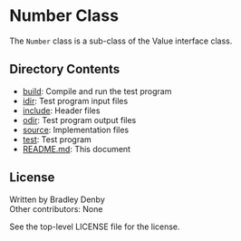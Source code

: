 # Number Class

The `Number` class is a sub-class of the Value interface class.

## Directory Contents

* [build](build/README.md): Compile and run the test program
* [idir](idir/README.md): Test program input files
* [include](include/Number.hpp): Header files
* [odir](odir/README.md): Test program output files
* [source](source/Number.cpp): Implementation files
* [test](test/test-number.cpp): Test program
* [README.md](README.md): This document

## License

Written by Bradley Denby  
Other contributors: None

See the top-level LICENSE file for the license.
